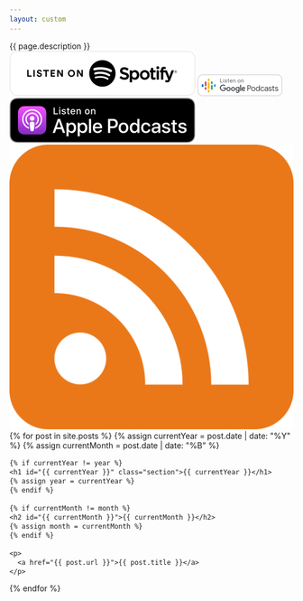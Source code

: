 ```yaml
---
layout: custom
---
```


<section>
  {{ page.description }}
  <div class="podcast-player-grid">
    <span><a href="https://open.spotify.com/show/4z2WgPzv2tXcYMHcmdnwVZ"><img src="/assets/img/Spotify.svg" alt="Spotify" /></a></span>
    <span><a href="https://podcasts.google.com/feed/aHR0cHM6Ly9mZWVkLnBvZGJlYW4uY29tL2htemUvZmVlZC54bWw"><img src="/assets/img/GooglePodcasts.png" alt="Google Podcasts" /></a></span>
    <span><a href="https://podcasts.apple.com/de/podcast/hmze/id1552441029"><img src="/assets/img/ApplePodcasts.svg" alt="Apple Podcasts" /></a></span>
    <span><a href="{{ site.feed_url | absolute_url }}"><img src="/assets/img/RSS.png" alt="RSS" class="logo" /></a></span>
  </div>
</section>

<section>
  {% for post in site.posts %}
    {% assign currentYear = post.date | date: "%Y" %}
    {% assign currentMonth = post.date | date: "%B" %}
    
    {% if currentYear != year %}
    <h1 id="{{ currentYear }}" class="section">{{ currentYear }}</h1>
    {% assign year = currentYear %}
    {% endif %}
    
    {% if currentMonth != month %}
    <h2 id="{{ currentMonth }}">{{ currentMonth }}</h2>
    {% assign month = currentMonth %}
    {% endif %}

    <p>
      <a href="{{ post.url }}">{{ post.title }}</a>
    </p>
  {% endfor %}
</section>